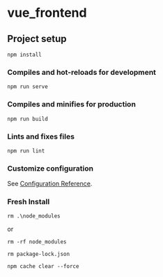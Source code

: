 # vue_frontend

## Project setup
```
npm install
```

### Compiles and hot-reloads for development
```
npm run serve
```

### Compiles and minifies for production
```
npm run build
```

### Lints and fixes files
```
npm run lint
```

### Customize configuration
See [Configuration Reference](https://cli.vuejs.org/config/).





### Fresh Install

```
rm .\node_modules 
```
or
``` 
rm -rf node_modules
```

```
rm package-lock.json

npm cache clear --force
```

